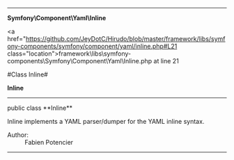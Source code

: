 
- - -

**Symfony\Component\Yaml\Inline**


<a href="https://github.com/JeyDotC/Hirudo/blob/master/framework/libs/symfony-components/symfony/component/yaml/inline.php#L21 class="location">framework\libs\symfony-components\Symfony\Component\Yaml\Inline.php at line 21</a>

#Class Inline#

**Inline**




- - -

<p class="signature">public  class **Inline**</p>

<div class="comment" id="overview_description"><p>Inline implements a YAML parser/dumper for the YAML inline syntax.</p></div>

<dl>
<dt>Author:</dt>
<dd>Fabien Potencier <fabien@symfony.com></dd>
</dl>


- - -

